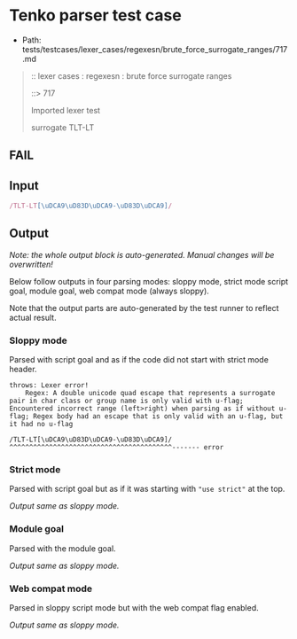 # Tenko parser test case

- Path: tests/testcases/lexer_cases/regexesn/brute_force_surrogate_ranges/717.md

> :: lexer cases : regexesn : brute force surrogate ranges
>
> ::> 717
>
> Imported lexer test
>
> surrogate TLT-LT

## FAIL

## Input

`````js
/TLT-LT[\uDCA9\uD83D\uDCA9-\uD83D\uDCA9]/
`````

## Output

_Note: the whole output block is auto-generated. Manual changes will be overwritten!_

Below follow outputs in four parsing modes: sloppy mode, strict mode script goal, module goal, web compat mode (always sloppy).

Note that the output parts are auto-generated by the test runner to reflect actual result.

### Sloppy mode

Parsed with script goal and as if the code did not start with strict mode header.

`````
throws: Lexer error!
    Regex: A double unicode quad escape that represents a surrogate pair in char class or group name is only valid with u-flag; Encountered incorrect range (left>right) when parsing as if without u-flag; Regex body had an escape that is only valid with an u-flag, but it had no u-flag

/TLT-LT[\uDCA9\uD83D\uDCA9-\uD83D\uDCA9]/
^^^^^^^^^^^^^^^^^^^^^^^^^^^^^^^^^^^^^^^^^------- error
`````

### Strict mode

Parsed with script goal but as if it was starting with `"use strict"` at the top.

_Output same as sloppy mode._

### Module goal

Parsed with the module goal.

_Output same as sloppy mode._

### Web compat mode

Parsed in sloppy script mode but with the web compat flag enabled.

_Output same as sloppy mode._
